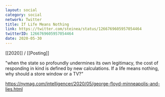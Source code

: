 ```yaml
---
layout: social
category: social
network: Twitter
title: If Life Means Nothing
link: https://twitter.com/steinea/status/1266769605957054464
twitterID: 1266769605957054464
date: 2020-05-30
---
```


[[2020]] / [[Posting]]

"when the state so profoundly undermines its own legitimacy, the cost of responding in kind is defined by new calculations. If a life means nothing, why should a store window or a TV?"

<https://nymag.com/intelligencer/2020/05/george-floyd-minneapolis-and-lies.html>
